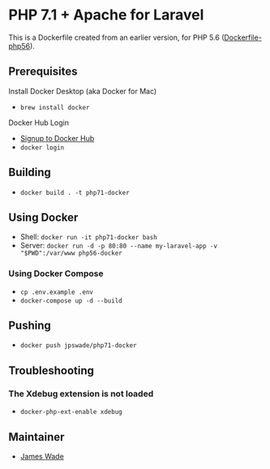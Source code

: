 # PHP 7.1 + Apache for Laravel

This is a Dockerfile created from an earlier version, for PHP 5.6 ([Dockerfile-php56](https://gist.github.com/jpswade/9a45b66111adaa4222f4652c586616be)).

## Prerequisites

Install Docker Desktop (aka Docker for Mac)

- `brew install docker`

Docker Hub Login

- [Signup to Docker Hub](https://hub.docker.com/signup)
- `docker login`

## Building

- `docker build . -t php71-docker`

## Using Docker

- Shell: `docker run -it php71-docker bash`
- Server: `docker run -d -p 80:80 --name my-laravel-app -v "$PWD":/var/www php56-docker`

### Using Docker Compose

- `cp .env.example .env`
- `docker-compose up -d --build`

## Pushing

- `docker push jpswade/php71-docker`

## Troubleshooting

### The Xdebug extension is not loaded
- `docker-php-ext-enable xdebug`

## Maintainer

- [James Wade](https://wade.be/)
